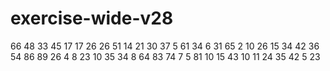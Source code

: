 # exercise-wide-v28
66
48
33
45
17
17
26
26
51
14
21
30
37
5
61
34
6
31
65
2
10
26
15
34
42
36
54
86
89
26
4
8
23
10
35
34
8
64
83
74
7
5
81
10
15
43
10
11
24
35
42
5
23

